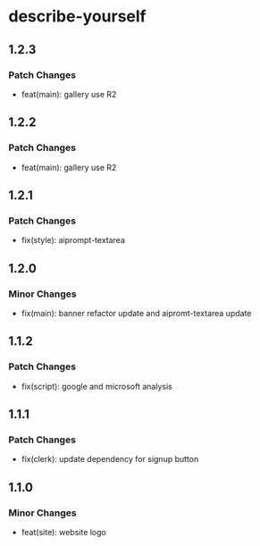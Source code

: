 # describe-yourself

## 1.2.3

### Patch Changes

- feat(main): gallery use R2

## 1.2.2

### Patch Changes

- feat(main): gallery use R2

## 1.2.1

### Patch Changes

- fix(style): aiprompt-textarea

## 1.2.0

### Minor Changes

- fix(main): banner refactor update and aipromt-textarea update

## 1.1.2

### Patch Changes

- fix(script): google and microsoft analysis

## 1.1.1

### Patch Changes

- fix(clerk): update dependency for signup button

## 1.1.0

### Minor Changes

- feat(site): website logo
